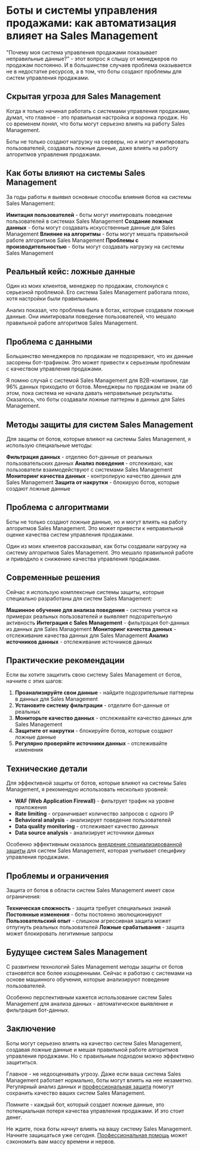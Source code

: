 ﻿# Боты и системы управления продажами: как автоматизация влияет на Sales Management

"Почему моя система управления продажами показывает неправильные данные?" - этот вопрос я слышу от менеджеров по продажам постоянно. И в большинстве случаев проблема оказывается не в недостатке ресурсов, а в том, что боты создают проблемы для систем управления продажами.

## Скрытая угроза для Sales Management

Когда я только начинал работать с системами управления продажами, думал, что главное - это правильная настройка и воронка продаж. Но со временем понял, что боты могут серьезно влиять на работу Sales Management.

Боты не только создают нагрузку на серверы, но и могут имитировать пользователей, создавать ложные данные, даже влиять на работу алгоритмов управления продажами.

## Как боты влияют на системы Sales Management

За годы работы я выявил основные способы влияния ботов на системы Sales Management:

**Имитация пользователей** - боты могут имитировать поведение пользователей в системах Sales Management
**Создание ложных данных** - боты могут создавать искусственные данные для Sales Management
**Влияние на алгоритмы** - боты могут мешать правильной работе алгоритмов Sales Management
**Проблемы с производительностью** - боты могут создавать нагрузку на системы Sales Management

## Реальный кейс: ложные данные

Один из моих клиентов, менеджер по продажам, столкнулся с серьезной проблемой. Его система Sales Management работала плохо, хотя настройки были правильными.

Анализ показал, что проблема была в ботах, которые создавали ложные данные. Они имитировали поведение пользователей, что мешало правильной работе алгоритмов Sales Management.

## Проблема с данными

Большинство менеджеров по продажам не подозревают, что их данные засорены бот-трафиком. Это может привести к серьезным проблемам с качеством управления продажами.

Я помню случай с системой Sales Management для B2B-компании, где 96% данных приходило от ботов. Менеджеры по продажам не знали об этом, пока система не начала давать неправильные результаты. Оказалось, что боты создавали ложные паттерны в данных для Sales Management.

## Методы защиты для систем Sales Management

Для защиты от ботов, которые влияют на системы Sales Management, я использую специальные методы:

**Фильтрация данных** - отделяю бот-данные от реальных пользовательских данных
**Анализ поведения** - отслеживаю, как пользователи взаимодействуют с системами Sales Management
**Мониторинг качества данных** - контролирую качество данных для Sales Management
**Защита от накрутки** - блокирую ботов, которые создают ложные данные

## Проблема с алгоритмами

Боты не только создают ложные данные, но и могут влиять на работу алгоритмов Sales Management. Это может привести к неправильной оценке качества систем управления продажами.

Один из моих клиентов рассказывал, как боты создавали нагрузку на систему алгоритмов Sales Management. Это мешало правильной работе и приводило к снижению качества управления продажами.

## Современные решения

Сейчас я использую комплексные системы защиты, которые специально разработаны для систем Sales Management:

**Машинное обучение для анализа поведения** - система учится на примерах реальных пользователей и выявляет подозрительную активность
**Интеграция с Sales Management** - фильтрация бот-данных из данных для Sales Management
**Мониторинг качества данных** - отслеживание качества данных для Sales Management
**Анализ источников данных** - отслеживание источников данных

## Практические рекомендации

Если вы хотите защитить свою систему Sales Management от ботов, начните с этих шагов:

1. **Проанализируйте свои данные** - найдите подозрительные паттерны в данных для Sales Management
2. **Установите систему фильтрации** - отделите бот-данные от реальных
3. **Мониторьте качество данных** - отслеживайте качество данных для Sales Management
4. **Защитите от накрутки** - блокируйте ботов, которые создают ложные данные
5. **Регулярно проверяйте источники данных** - отслеживайте изменения

## Технические детали

Для эффективной защиты от ботов, которые влияют на системы Sales Management, я рекомендую использовать несколько уровней:

- **WAF (Web Application Firewall)** - фильтрует трафик на уровне приложения
- **Rate limiting** - ограничивает количество запросов с одного IP
- **Behavioral analysis** - анализирует поведение пользователей
- **Data quality monitoring** - отслеживает качество данных
- **Data source analysis** - анализирует источники данных

Особенно эффективным оказалось [внедрение специализированной защиты](https://progaem.com/ustanovka-antibota-usluga-po-zashhite-ot-botov-vashih-sajtov-na-razlichnyh-cms-sistemah.html) для систем Sales Management, которая учитывает специфику управления продажами.

## Проблемы и ограничения

Защита от ботов в области систем Sales Management имеет свои ограничения:

**Техническая сложность** - защита требует специальных знаний
**Постоянные изменения** - боты постоянно эволюционируют
**Пользовательский опыт** - слишком агрессивная защита может отпугнуть реальных пользователей
**Ложные срабатывания** - защита может блокировать легитимные запросы

## Будущее систем Sales Management

С развитием технологий Sales Management методы защиты от ботов становятся все более изощренными. Сейчас я работаю с системами на основе машинного обучения, которые анализируют поведение пользователей.

Особенно перспективным кажется использование систем Sales Management для анализа данных - автоматическое выявление и фильтрация бот-данных.

## Заключение

Боты могут серьезно влиять на качество систем Sales Management, создавая ложные данные и мешая правильной работе алгоритмов управления продажами. Но с правильным подходом можно эффективно защититься.

Главное - не недооценивать угрозу. Даже если ваша система Sales Management работает нормально, боты могут влиять на нее незаметно. Регулярный анализ данных и [профессиональная защита](https://progaem.com/ustanovka-antibota-usluga-po-zashhite-ot-botov-vashih-sajtov-na-razlichnyh-cms-sistemah.html) помогут сохранить качество ваших систем Sales Management.

Помните - каждый бот, который создает ложные данные, это потенциальная потеря качества управления продажами. И это стоит денег.

Не ждите, пока боты начнут влиять на вашу систему Sales Management. Начните защищаться уже сегодня. [Профессиональная помощь](https://progaem.com/ustanovka-antibota-usluga-po-zashhite-ot-botov-vashih-sajtov-na-razlichnyh-cms-sistemah.html) может сэкономить вам массу времени и нервов.
